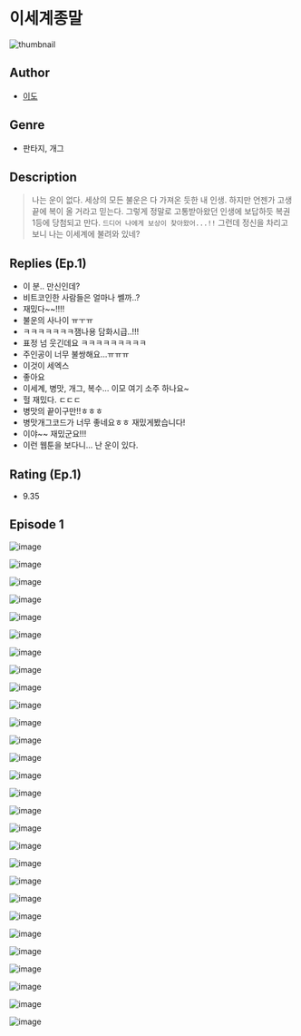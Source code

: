 # 이세계종말
![thumbnail](https://image-comic.pstatic.net/user_contents_data/challenge_comic/2023/05/23/327709/upload_4121466805798843747_480x623.jpeg)

## Author
- [이도](https://comic.naver.com/artistTitle?id=327709)

## Genre
- 판타지, 개그

## Description
> 나는 운이 없다. 세상의 모든 불운은 다 가져온 듯한 내 인생. 하지만 언젠가 고생 끝에 복이 올 거라고 믿는다. 그렇게 정말로 고통받아왔던 인생에 보답하듯 복권 1등에 당첨되고 만다. `드디어 나에게 보상이 찾아왔어...!!` 그런데 정신을 차리고 보니 나는 이세계에 불려와 있네?

## Replies (Ep.1)
- 이 분.. 만신인데?
- 비트코인한 사람들은 얼마나 쎌까..?
- 재밌다~~!!!!
- 불운의 사나이 ㅠㅜㅠ
- ㅋㅋㅋㅋㅋㅋㅋ잼나용 담화시급..!!!
- 표정 넘 웃긴데요 ㅋㅋㅋㅋㅋㅋㅋㅋㅋ
- 주인공이 너무 불쌍해요...ㅠㅠㅠ
- 이것이 세엑스
- 좋아요
- 이세계, 병맛, 개그, 복수... 이모 여기 소주 하나요~
- 헐 재밌다. ㄷㄷㄷ
- 병맛의 끝이구만!!ㅎㅎㅎ
- 병맛개그코드가 너무 좋네요ㅎㅎ 재밌게봤습니다!
- 이야~~ 재밌군요!!!
- 이런 웹툰을 보다니... 난 운이 있다.

## Rating (Ep.1)
- 9.35

## Episode 1
![image](https://image-comic.pstatic.net/user_contents_data/challenge_comic/2023/05/23/327709/upload_3846462451531265075.jpeg)

![image](https://image-comic.pstatic.net/user_contents_data/challenge_comic/2023/05/23/327709/upload_7077232217069871969.jpeg)

![image](https://image-comic.pstatic.net/user_contents_data/challenge_comic/2023/05/23/327709/upload_3617575998547112501.jpeg)

![image](https://image-comic.pstatic.net/user_contents_data/challenge_comic/2023/05/23/327709/upload_7306356339971089457.jpeg)

![image](https://image-comic.pstatic.net/user_contents_data/challenge_comic/2023/05/23/327709/upload_7378640240063492449.jpeg)

![image](https://image-comic.pstatic.net/user_contents_data/challenge_comic/2023/05/23/327709/upload_7293361039418667364.jpeg)

![image](https://image-comic.pstatic.net/user_contents_data/challenge_comic/2023/05/23/327709/upload_7364622561287877731.jpeg)

![image](https://image-comic.pstatic.net/user_contents_data/challenge_comic/2023/05/23/327709/upload_7005130852312441140.jpeg)

![image](https://image-comic.pstatic.net/user_contents_data/challenge_comic/2023/05/23/327709/upload_7076055739661432881.jpeg)

![image](https://image-comic.pstatic.net/user_contents_data/challenge_comic/2023/05/23/327709/upload_3702630026167018545.jpeg)

![image](https://image-comic.pstatic.net/user_contents_data/challenge_comic/2023/05/23/327709/upload_3472901159033202018.jpeg)

![image](https://image-comic.pstatic.net/user_contents_data/challenge_comic/2023/05/23/327709/upload_4049070751980335408.jpeg)

![image](https://image-comic.pstatic.net/user_contents_data/challenge_comic/2023/05/23/327709/upload_3617575982186653282.jpeg)

![image](https://image-comic.pstatic.net/user_contents_data/challenge_comic/2023/05/23/327709/upload_3616730689639178594.jpeg)

![image](https://image-comic.pstatic.net/user_contents_data/challenge_comic/2023/05/23/327709/upload_4135257950886770743.jpeg)

![image](https://image-comic.pstatic.net/user_contents_data/challenge_comic/2023/05/23/327709/upload_3472614397706451301.jpeg)

![image](https://image-comic.pstatic.net/user_contents_data/challenge_comic/2023/05/23/327709/upload_3702351652103139639.jpeg)

![image](https://image-comic.pstatic.net/user_contents_data/challenge_comic/2023/05/23/327709/upload_7292002236356637281.jpeg)

![image](https://image-comic.pstatic.net/user_contents_data/challenge_comic/2023/05/23/327709/upload_7162520238786176565.jpeg)

![image](https://image-comic.pstatic.net/user_contents_data/challenge_comic/2023/05/23/327709/upload_7365462579514257464.jpeg)

![image](https://image-comic.pstatic.net/user_contents_data/challenge_comic/2023/05/23/327709/upload_7147882435398742071.jpeg)

![image](https://image-comic.pstatic.net/user_contents_data/challenge_comic/2023/05/23/327709/upload_3473510288494847078.jpeg)

![image](https://image-comic.pstatic.net/user_contents_data/challenge_comic/2023/05/23/327709/upload_3545232540814227814.jpeg)

![image](https://image-comic.pstatic.net/user_contents_data/challenge_comic/2023/05/23/327709/upload_3487304752800621157.jpeg)

![image](https://image-comic.pstatic.net/user_contents_data/challenge_comic/2023/05/23/327709/upload_3631362767009624370.jpeg)

![image](https://image-comic.pstatic.net/user_contents_data/challenge_comic/2023/05/23/327709/upload_3689963433977066804.jpeg)

![image](https://image-comic.pstatic.net/user_contents_data/challenge_comic/2023/05/23/327709/upload_3834640468163257648.jpeg)

![image](https://image-comic.pstatic.net/user_contents_data/challenge_comic/2023/05/23/327709/upload_7077464406572085813.jpeg)
